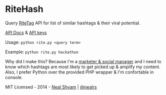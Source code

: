 RiteHash
========

Query [RiteTag](http://ritetag.com) API for list of similar hashtags &amp; their viral potential.

[API Docs](http://docs.ritetag.apiary.io) & [API keys](http://ritetag.com/developer/signup)

Usage:   `python rite.py <query term>`

Example: `python rite.py hackathon`

Why did I make this? Because I'm a [marketer & social manager](http://challengepost.com) and I need to know which hashtags are most likely to get picked up & amplify my content. Also, I prefer Python over the provided PHP wrapper & I'm confortable in console.

MIT Licensed - 2014 - [Neal Shyam](http://nealshyam.com) | [@nealrs](http://twitter.com/nealrs)
